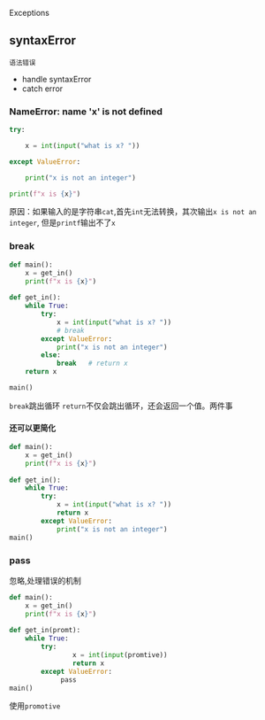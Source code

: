 Exceptions

## syntaxError
	语法错误
- handle syntaxError
- catch error
### NameError: name 'x' is not defined
```python
try:

    x = int(input("what is x? "))

except ValueError:

    print("x is not an integer")

print(f"x is {x}")
```
原因：如果输入的是字符串`cat`,首先`int`无法转换，其次输出`x is not an integer`,
但是`printf`输出不了`x`

### break
```python
def main():
    x = get_in()
    print(f"x is {x}")
  
def get_in():
    while True:
        try:
            x = int(input("what is x? "))
            # break
        except ValueError:
            print("x is not an integer")
        else:
            break   # return x
    return x

main() 
```
`break`跳出循环
`return`不仅会跳出循环，还会返回一个值。两件事
#### 还可以更简化
```python
def main():
    x = get_in()
    print(f"x is {x}")
  
def get_in():
    while True:
        try:
            x = int(input("what is x? "))
			return x
        except ValueError:
            print("x is not an integer")
main() 
```

### pass
忽略,处理错误的机制
```python
def main():
    x = get_in()
    print(f"x is {x}")
  
def get_in(promt):
    while True:
        try:
	            x = int(input(promtive))
		        return x  
        except ValueError:
			 pass
main() 
```

使用`promotive`